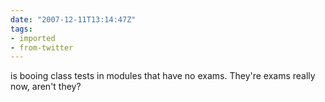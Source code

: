 ```yaml
---
date: "2007-12-11T13:14:47Z"
tags:
- imported
- from-twitter
---
```

is booing class tests in modules that have no exams. They're exams really now, aren't they?
